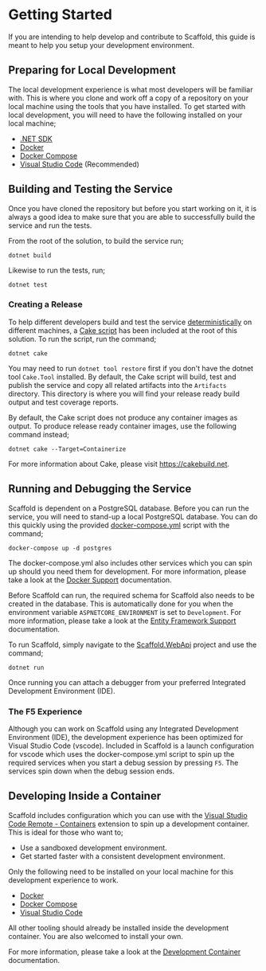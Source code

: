 # Getting Started

If you are intending to help develop and contribute to Scaffold, this guide is meant to help you setup your development environment.

## Preparing for Local Development

The local development experience is what most developers will be familiar with. This is where you clone and work off a copy of a repository on your local machine using the tools that you have installed. To get started with local development, you will need to have the following installed on your local machine;

- [.NET SDK](https://dotnet.microsoft.com/download)
- [Docker](https://docs.docker.com/engine/install)
- [Docker Compose](https://docs.docker.com/compose/install)
- [Visual Studio Code](https://code.visualstudio.com) (Recommended)

## Building and Testing the Service

Once you have cloned the repository but before you start working on it, it is always a good idea to make sure that you are able to successfully build the service and run the tests.

From the root of the solution, to build the service run;

    dotnet build

Likewise to run the tests, run;

    dotnet test

### Creating a Release

To help different developers build and test the service [deterministically](./DeterministicBuilds.md) on different machines, a [Cake script](../build.cake) has been included at the root of this solution. To run the script, run the command;

    dotnet cake

You may need to run `dotnet tool restore` first if you don't have the dotnet tool `Cake.Tool` installed. By default, the Cake script will build, test and publish the service and copy all related artifacts into the `Artifacts` directory. This directory is where you will find your release ready build output and test coverage reports.

By default, the Cake script does not produce any container images as output. To produce release ready container images, use the following command instead;

    dotnet cake --Target=Containerize

For more information about Cake, please visit <https://cakebuild.net>.

## Running and Debugging the Service

Scaffold is dependent on a PostgreSQL database. Before you can run the service, you will need to stand-up a local PostgreSQL database. You can do this quickly using the provided [docker-compose.yml](../docker-compose.yml) script with the command;

    docker-compose up -d postgres

The docker-compose.yml also includes other services which you can spin up should you need them for development. For more information, please take a look at the [Docker Support](./Docker.md) documentation.

Before Scaffold can run, the required schema for Scaffold also needs to be created in the database. This is automatically done for you when the environment variable `ASPNETCORE_ENVIRONMENT` is set to `Development`. For more information, please take a look at the [Entity Framework Support](./EntityFramework.md) documentation.

To run Scaffold, simply navigate to the [Scaffold.WebApi](../Sources/Scaffold.WebApi) project and use the command;

    dotnet run

Once running you can attach a debugger from your preferred Integrated Development Environment (IDE).

### The F5 Experience

Although you can work on Scaffold using any Integrated Development Environment (IDE), the development experience has been optimized for Visual Studio Code (vscode). Included in Scaffold is a launch configuration for vscode which uses the docker-compose.yml script to spin up the required services when you start a debug session by pressing `F5`. The services spin down when the debug session ends.

## Developing Inside a Container

Scaffold includes configuration which you can use with the [Visual Studio Code Remote - Containers](https://code.visualstudio.com/docs/remote/containers) extension to spin up a development container. This is ideal for those who want to;

- Use a sandboxed development environment.
- Get started faster with a consistent development environment.

Only the following need to be installed on your local machine for this development experience to work.

- [Docker](https://docs.docker.com/engine/install)
- [Docker Compose](https://docs.docker.com/compose/install)
- [Visual Studio Code](https://code.visualstudio.com)

All other tooling should already be installed inside the development container. You are also welcomed to install your own.

For more information, please take a look at the [Development Container](./DevelopmentContainer.md) documentation.
